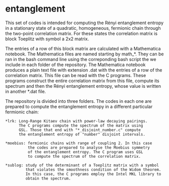 # entanglement
This set of codes is intended for computing the Rényi entanglement 
entropy in a stationary state of a quadratic, homogeneous, fermionic
chain through the two-point correlation matrix. For these states the
correlation matrix is block Toeplitz with symbol a 2x2 matrix.

The entries of a row of this block matrix are calculated with a Mathematica
notebook. The Mathematica files are named starting by math_*. They can be
ran in the bash command line using the correponding bash script the we
include in each folder of the repository. The Mathematica notebook produces
a plain text file with extension .dat with the entries of a row of the 
correlation matrix. This file can be read with the C programs. These programs
construct the entire correlation matrix from this file, compute 
its spectrum and then the Rényi entanglement entropy, whose value
is written in another *.dat file. 

The repository is divided into three folders. The codes in each one are
prepared to compute the entanglement entropy in a different particular 
fermionic chain:

    *lrk: Long-Range Kitaev chain with power-law decaying pairings. 
          The C programs compute the spectrum of the matrix using 
          GSL. Those that end with "*_disjoint_number.c" compute 
          the entanglement entropy of "number" disjoint intervals.
          
    *moebius: fermionic chains with range of coupling 2. In this case
              the codes are prepared to analyse the Moebius symmetry
              of the entanglement entropy. The C program uses GSL
              to compute the spectrum of the correlation matrix.
              
    *sublog: study of the determinant of a Toeplitz matrix with a symbol
             that violates the smoothness condition of the Widom theorem.
             In this case, the C programs employ the Intel MKL library to
             obtain the spectrum.
